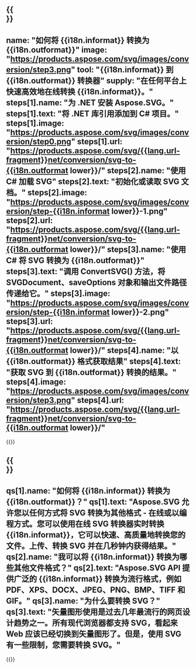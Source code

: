 ﻿---
meta: true
translation: true
deploy: false
---

{{<section howto>}}
---
name: "如何将 {{i18n.informat}} 转换为 {{i18n.outformat}}"
image: "https://products.aspose.com/svg/images/conversion/step3.png"
tool: "{{i18n.informat}} 到 {{i18n.outformat}} 转换器"
supply: "在任何平台上快速高效地在线转换 {{i18n.informat}}。"
steps[1].name: "为 .NET 安装 Aspose.SVG。"
steps[1].text: "将 .NET 库引用添加到 C# 项目。"
steps[1].image: "https://products.aspose.com/svg/images/conversion/step0.png"
steps[1].url: "https://products.aspose.com/svg/{{lang.url-fragment}}net/conversion/svg-to-{{i18n.outformat lower}}/"
steps[2].name: "使用 C# 加载 SVG"
steps[2].text: "初始化或读取 SVG 文档。"
steps[2].image: "https://products.aspose.com/svg/images/conversion/step-{{i18n.informat lower}}-1.png"
steps[2].url: "https://products.aspose.com/svg/{{lang.url-fragment}}net/conversion/svg-to-{{i18n.outformat lower}}/"
steps[3].name: "使用 C# 将 SVG 转换为 {{i18n.outformat}}"
steps[3].text: "调用 ConvertSVG() 方法，将 SVGDocument、saveOptions 对象和输出文件路径传递给它。"
steps[3].image: "https://products.aspose.com/svg/images/conversion/step-{{i18n.informat lower}}-2.png"
steps[3].url: "https://products.aspose.com/svg/{{lang.url-fragment}}net/conversion/svg-to-{{i18n.outformat lower}}/"
steps[4].name: "以 {{i18n.outformat}} 格式获取结果"
steps[4].text: "获取 SVG 到 {{i18n.outformat}} 转换的结果。"
steps[4].image: "https://products.aspose.com/svg/images/conversion/step3.png"
steps[4].url: "https://products.aspose.com/svg/{{lang.url-fragment}}net/conversion/svg-to-{{i18n.outformat lower}}/"
---

{{<import path="/meta/schemas.md" section="howto">}}

{{<section faq>}}
---
qs[1].name: "如何将 {{i18n.informat}} 转换为 {{i18n.outformat}}？"
qs[1].text: "Aspose.SVG 允许您以任何方式将 SVG 转换为其他格式 - 在线或以编程方式。您可以使用在线 SVG 转换器实时转换 {{i18n.informat}}，它可以快速、高质量地转换您的文件。上传、转换 SVG 并在几秒钟内获得结果。"
qs[2].name: "我可以将 {{i18n.informat}} 转换为哪些其他文件格式？"
qs[2].text: "Aspose.SVG API 提供广泛的 {{i18n.informat}} 转换为流行格式，例如 PDF、XPS、DOCX、JPEG、PNG、BMP、TIFF 和 GIF。"
qs[3].name: "为什么要转换 SVG？"
qs[3].text: "矢量图形使用是过去几年最流行的网页设计趋势之一。所有现代浏览器都支持 SVG，看起来 Web 应该已经切换到矢量图形了。但是，使用 SVG 有一些限制，您需要转换 SVG。"
---

{{<import path="/meta/schemas.md" section="faq">}}

